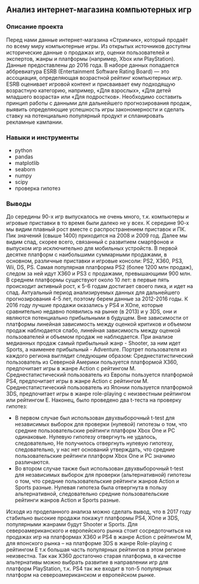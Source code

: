## Анализ интернет-магазина компьютерных игр

### Описание проекта
Перед нами данные интернет-магазина «Стримчик», который продаёт по всему миру компьютерные игры. Из открытых источников доступны исторические данные о продажах игр, оценки пользователей и экспертов, жанры и платформы (например, Xbox или PlayStation). Данные предоставлены до 2016 года.
В наборе данных попадается аббревиатура ESRB (Entertainment Software Rating Board) — это ассоциация, определяющая возрастной рейтинг компьютерных игр. ESRB оценивает игровой контент и присваивает ему подходящую возрастную категорию, например, «Для взрослых», «Для детей младшего возраста» или «Для подростков».
Необходимо составить принцип работы с данными для дальнейшего прогнозирования продаж, выявить определяющие успешность игры закономерности и сделать ставку на потенциально популярный продукт и спланировать рекламные кампании.

### Навыки и инструменты
+ python
+ pandas
+ matplotlib
+ seaborn
+ numpy
+ scipy
+ проверка гипотез

### Выводы
До середины 90-х игр выпускалось не очень много, т.к. компьютеры и игровые приставки в то время были далеко не у всех. К середине 90-х мы видим плавный рост вместе с распространением приставок и ПК. Пик значений (свыше 1400) приходится на 2008 и 2009 год. Далее мы видим спад, скорее всего, связанный с развитием смартфонов и выпуском игр исключительно для мобильных устройств.
В первой десятке платформ с наибольшими суммарными продажами, в основном, различные приставки и игровые консоли: PS2, X360, PS3, Wii, DS, PS. Самая популярная платформа PS2 (более 1200 млн продаж), следом за ней идут X360 и PS3 с продажами, превышающими 900 млн.
В среднем платформы существуют около 10 лет: в первые пять происходит активный рост, к 5-6 годам достигает своего пика, и идет на спад.
Актуальный период анализируемых данных для дальнейшего прогнозирования 4-5 лет, поэтому берем данные за 2012-2016 годы. К 2016 году лучшие продажи оказались у PS4 и XOne, которые сравнительно недавно появились на рынке (в 2013) и у 3DS, они и являются потенциально прибыльными в будущем.
Вне зависимости от платформы линейная зависимость между оценкой критиков и объемом продаж наблюдается слабо, линейная зависимость между оценкой пользователей и объемом продаж не наблюдается.
При анализе медианных продаж самый прибыльный жанр - Shooter, за ним идет Sports, а наименее прибыльный - Adventure. Портрет пользователя из каждого региона выглядит следующим образом:
Среднестатистический пользователь из Северной Америки пользуется платформой X360, предпочитает игры в жанре Action с рейтингом M.
Среднестатистический пользователь из Европы пользуется платформой PS4, предпочитает игры в жанре Action с рейтингом M.
Среднестатистический пользователь из Японии пользуется платформой 3DS, предпочитает игры в жанре role-playing с неизвестным рейтингом или рейтингом E.
Наконец, было проведено два t-теста на проверку гипотез:
+ В первом случае был использован двухвыборочный t-test для независимых выборок для проверки (нулевой) гипотезы о том, что средние пользовательские рейтинги платформ Xbox One и PC одинаковые. Нулевую гипотезу отвергнуть не удалось, следовательно, Не получилось отвергнуть нулевую гипотезу, следовательно, у нас нет оснований утверждать, что средние пользовательские рейтинги платформ Xbox One и PC значимо различаются.
+ Во втором случае также был использован двухвыборочный t-test для независимых выборок для проверки (альтернативной) гипотезы о том, что средние пользовательские рейтинги жанров Action и Sports разные. Нулевая гипотеза была отвергнута в пользу альтернативной, следовательно средние пользовательские рейтинги жанров Action и Sports разные.

Исходя из проделанного анализа можно сделать вывод, что в 2017 году стабильно высокие продажи покажут платформы PS4, XOne и 3DS, популярными жанрами будут Shooter и Sports. Для североамериканского и европейского рынка стоит сосредоточиться на продажах игр на платформах X360 и PS4 в жанре Action с рейтингом M, для японского рынка – на платформе 3DS в жанре Role-playing с рейтингом E т.к большая часть популярных рейтингов в этом регионе неизвестна. Так как X360 достаточно старая платформа, в качестве альтернативы можно выбрать развитие в направлении игр для платформ PlayStation, т.к. PS4 так же входит в топ-5 популярных платформ на североамериканском и европейском рынке.
